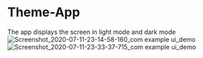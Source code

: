 # Theme-App
The app displays the screen in light mode and dark mode
![Screenshot_2020-07-11-23-14-58-160_com example ui_demo](https://user-images.githubusercontent.com/62193860/87239042-121f5280-c428-11ea-89a0-2cba322196cf.jpg)
![Screenshot_2020-07-11-23-33-37-715_com example ui_demo](https://user-images.githubusercontent.com/62193860/87239044-151a4300-c428-11ea-976e-42ecfd5f0afa.jpg)
